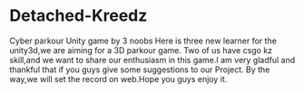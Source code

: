 # Detached-Kreedz
Cyber parkour Unity game by 3 noobs
Here is three new learner for the unity3d,we are aiming for a 3D parkour game. Two of us have csgo kz skill,and we want to share our enthusiasm in this game.I am very gladful
and thankful that if you guys give some suggestions to our Project. By the way,we will set the record on web.Hope you guys enjoy it.  
